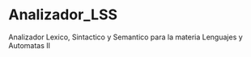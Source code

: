 # Analizador_LSS
Analizador Lexico, Sintactico y Semantico para la materia Lenguajes y Automatas II
